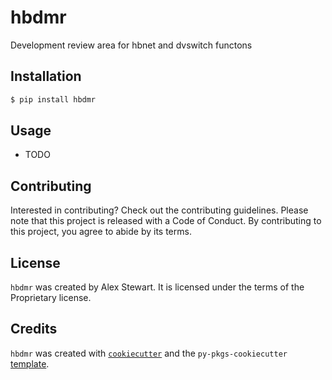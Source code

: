 # hbdmr

Development review area for hbnet and dvswitch functons

## Installation

```bash
$ pip install hbdmr
```

## Usage

- TODO

## Contributing

Interested in contributing? Check out the contributing guidelines. Please note that this project is released with a Code of Conduct. By contributing to this project, you agree to abide by its terms.

## License

`hbdmr` was created by Alex Stewart. It is licensed under the terms of the Proprietary license.

## Credits

`hbdmr` was created with [`cookiecutter`](https://cookiecutter.readthedocs.io/en/latest/) and the `py-pkgs-cookiecutter` [template](https://github.com/py-pkgs/py-pkgs-cookiecutter).
